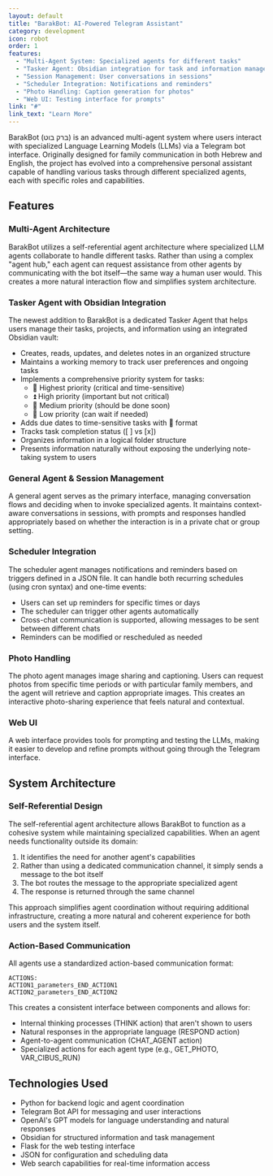 ```yaml
---
layout: default
title: "BarakBot: AI-Powered Telegram Assistant"
category: development
icon: robot
order: 1
features:
  - "Multi-Agent System: Specialized agents for different tasks"
  - "Tasker Agent: Obsidian integration for task and information management"
  - "Session Management: User conversations in sessions"
  - "Scheduler Integration: Notifications and reminders"
  - "Photo Handling: Caption generation for photos"
  - "Web UI: Testing interface for prompts"
link: "#"
link_text: "Learn More"
---
```


BarakBot (ברק בוט) is an advanced multi-agent system where users interact with specialized Language Learning Models (LLMs) via a Telegram bot interface. Originally designed for family communication in both Hebrew and English, the project has evolved into a comprehensive personal assistant capable of handling various tasks through different specialized agents, each with specific roles and capabilities.

## Features

### Multi-Agent Architecture
BarakBot utilizes a self-referential agent architecture where specialized LLM agents collaborate to handle different tasks. Rather than using a complex "agent hub," each agent can request assistance from other agents by communicating with the bot itself—the same way a human user would. This creates a more natural interaction flow and simplifies system architecture.

### Tasker Agent with Obsidian Integration
The newest addition to BarakBot is a dedicated Tasker Agent that helps users manage their tasks, projects, and information using an integrated Obsidian vault:
- Creates, reads, updates, and deletes notes in an organized structure
- Maintains a working memory to track user preferences and ongoing tasks
- Implements a comprehensive priority system for tasks:
  - 🔺 Highest priority (critical and time-sensitive)
  - ⏫ High priority (important but not critical)
  - 🔼 Medium priority (should be done soon)
  - 🔽 Low priority (can wait if needed)
- Adds due dates to time-sensitive tasks with 📅 format
- Tracks task completion status ([ ] vs [x])
- Organizes information in a logical folder structure
- Presents information naturally without exposing the underlying note-taking system to users

### General Agent & Session Management
A general agent serves as the primary interface, managing conversation flows and deciding when to invoke specialized agents. It maintains context-aware conversations in sessions, with prompts and responses handled appropriately based on whether the interaction is in a private chat or group setting.

### Scheduler Integration
The scheduler agent manages notifications and reminders based on triggers defined in a JSON file. It can handle both recurring schedules (using cron syntax) and one-time events:
- Users can set up reminders for specific times or days
- The scheduler can trigger other agents automatically
- Cross-chat communication is supported, allowing messages to be sent between different chats
- Reminders can be modified or rescheduled as needed

### Photo Handling
The photo agent manages image sharing and captioning. Users can request photos from specific time periods or with particular family members, and the agent will retrieve and caption appropriate images. This creates an interactive photo-sharing experience that feels natural and contextual.

### Web UI
A web interface provides tools for prompting and testing the LLMs, making it easier to develop and refine prompts without going through the Telegram interface.

## System Architecture

### Self-Referential Design
The self-referential agent architecture allows BarakBot to function as a cohesive system while maintaining specialized capabilities. When an agent needs functionality outside its domain:

1. It identifies the need for another agent's capabilities
2. Rather than using a dedicated communication channel, it simply sends a message to the bot itself
3. The bot routes the message to the appropriate specialized agent
4. The response is returned through the same channel

This approach simplifies agent coordination without requiring additional infrastructure, creating a more natural and coherent experience for both users and the system itself.

### Action-Based Communication
All agents use a standardized action-based communication format:
```
ACTIONS:
ACTION1_parameters_END_ACTION1
ACTION2_parameters_END_ACTION2
```

This creates a consistent interface between components and allows for:
- Internal thinking processes (THINK action) that aren't shown to users
- Natural responses in the appropriate language (RESPOND action)
- Agent-to-agent communication (CHAT_AGENT action)
- Specialized actions for each agent type (e.g., GET_PHOTO, VAR_CIBUS_RUN)

## Technologies Used

- Python for backend logic and agent coordination
- Telegram Bot API for messaging and user interactions
- OpenAI's GPT models for language understanding and natural responses
- Obsidian for structured information and task management
- Flask for the web testing interface
- JSON for configuration and scheduling data
- Web search capabilities for real-time information access